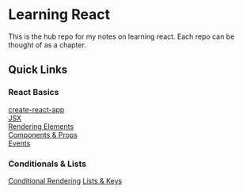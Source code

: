 # Learning React
This is the hub repo for my notes on learning react. Each repo can be thought of as a chapter.

## Quick Links

### React Basics
[create-react-app](https://github.com/facebookincubator/create-react-app)\
[JSX](https://reactjs.org/docs/introducing-jsx.html)\
[Rendering Elements](https://reactjs.org/docs/rendering-elements.html)\
[Components & Props](https://reactjs.org/docs/components-and-props.html)\
[Events](https://reactjs.org/docs/events.html)

### Conditionals & Lists
[Conditional Rendering](https://reactjs.org/docs/conditional-rendering.html)
[Lists & Keys](https://reactjs.org/docs/lists-and-keys.html)